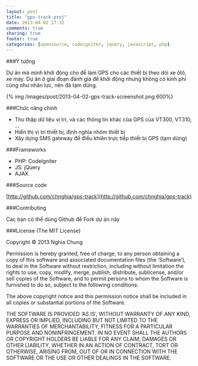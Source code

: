 ```yaml
---
layout: post
title: "gps-track-proj"
date: 2013-04-02 17:32
comments: true
sharing: true
footer: true
categories: [opensource, codeigniter, jquery, javascript, php]
---
```


###Ý tưởng

Dự án mà mình khởi động cho để làm GPS cho các thiết bị theo dõi xe ôtô, xe máy.
Dự án ở giai đoạn đánh giá để khởi động nhưng không có kinh phí cũng như nhân lực,
nên đã tạm dừng.
<!--more-->
{% img /images/post/2013-04-02-gps-track-screenshot.png 600%}

###Chức năng chính

- Thu thập dữ liệu vị trí, và các thông tin khác của GPS của VT300, VT310, ...
- Hiển thị vị trí thiết bị, định nghĩa nhóm thiết bị
- Xây dựng SMS gateway để điều khiên trực tiếp thiết bị GPS (tạm dừng)

###Frameworks

- PHP: CodeIgniter
- JS: jQuery
- AJAX

###Source code

[http://github.com/chnghia/gps-track](http://github.com/chnghia/gps-track)

###Contributing

Các bạn có thể dùng Github để Fork dự án này


###License
(The MIT License)

Copyright © 2013 Nghia Chung

Permission is hereby granted, free of charge, to any person obtaining a copy of this software and associated documentation files (the ‘Software’), to deal in the Software without restriction, including without limitation the rights to use, copy, modify, merge, publish, distribute, sublicense, and/or sell copies of the Software, and to permit persons to whom the Software is furnished to do so, subject to the following conditions:

The above copyright notice and this permission notice shall be included in all copies or substantial portions of the Software.

THE SOFTWARE IS PROVIDED ‘AS IS’, WITHOUT WARRANTY OF ANY KIND, EXPRESS OR IMPLIED, INCLUDING BUT NOT LIMITED TO THE WARRANTIES OF MERCHANTABILITY, FITNESS FOR A PARTICULAR PURPOSE AND NONINFRINGEMENT. IN NO EVENT SHALL THE AUTHORS OR COPYRIGHT HOLDERS BE LIABLE FOR ANY CLAIM, DAMAGES OR OTHER LIABILITY, WHETHER IN AN ACTION OF CONTRACT, TORT OR OTHERWISE, ARISING FROM, OUT OF OR IN CONNECTION WITH THE SOFTWARE OR THE USE OR OTHER DEALINGS IN THE SOFTWARE.
